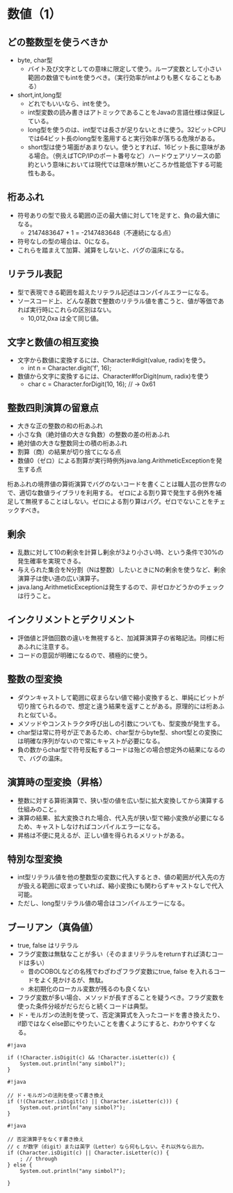# 数値（1）

## どの整数型を使うべきか

* byte, char型
    * バイト及び文字としての意味に限定して使う。ループ変数として小さい範囲の数値でもintを使うべき。（実行効率がintよりも悪くなることもある）
* short,int,long型
    * どれでもいいなら、intを使う。
    * int型変数の読み書きはアトミックであることをJavaの言語仕様は保証している。
    * long型を使うのは、int型では長さが足りないときに使う。32ビットCPUでは64ビット長のlong型を濫用すると実行効率が落ちる危険がある。
    * short型は使う場面があまりない。使うとすれば、16ビット長に意味がある場合。（例えばTCP/IPのポート番号など）ハードウェアリソースの節約という意味においては現代では意味が無いどころか性能低下する可能性もある。

## 桁あふれ

* 符号ありの型で扱える範囲の正の最大値に対して1を足すと、負の最大値になる。
    * 2147483647 + 1 = -2147483648（不連続になる点）
* 符号なしの型の場合は、0になる。
* これらを踏まえて加算、減算をしないと、バグの温床になる。

## リテラル表記

* 型で表現できる範囲を超えたリテラル記述はコンパイルエラーになる。
* ソースコード上、どんな基数で整数のリテラル値を書こうと、値が等価であれば実行時にこれらの区別はない。
    * 10,012,0xa は全て同じ値。

## 文字と数値の相互変換

* 文字から数値に変換するには、Character#digit(value, radix)を使う。
    * int n = Character.digit('f', 16);
* 数値から文字に変換するには、Character#forDigit(num, radix)を使う
    * char c = Character.forDigit(10, 16); // -> 0x61

## 整数四則演算の留意点

* 大きな正の整数の和の桁あふれ
* 小さな負（絶対値の大きな負数）の整数の差の桁あふれ
* 絶対値の大きな整数同士の積の桁あふれ
* 割算（商）の結果が切り捨てになる点
* 数値0（ゼロ）による割算が実行時例外java.lang.ArithmeticExceptionを発生する点

桁あふれの境界値の算術演算でバグのないコードを書くことは職人芸の世界なので、適切な数値ライブラリを利用する。
ゼロによる割り算で発生する例外を補足して無視することはしない。ゼロによる割り算はバグ。ゼロでないことをチェックすべき。

## 剰余

* 乱数に対して10の剰余を計算し剰余が3より小さい時、という条件で30%の発生確率を実現できる。
* 与えられた集合をN分割（Nは整数）したいときにNの剰余を使うなど、剰余演算子は使い道の広い演算子。
* java.lang.ArithmeticExceptionは発生するので、非ゼロかどうかのチェックは行うこと。

## インクリメントとデクリメント

* 評価値と評価回数の違いを無視すると、加減算演算子の省略記法。同様に桁あふれに注意する。
* コードの意図が明確になるので、積極的に使う。

## 整数の型変換

* ダウンキャストして範囲に収まらない値で縮小変換すると、単純にビットが切り捨てられるので、想定と違う結果を返すことがある。原理的には桁あふれと似ている。
* メソッドやコンストラクタ呼び出しの引数についても、型変換が発生する。
* char型は常に符号が正であるため、char型からbyte型、short型との変換には明確な序列がないので常にキャストが必要になる。
* 負の数からchar型で符号反転するコードは殆どの場合想定外の結果になるので、バグの温床。

## 演算時の型変換（昇格）

* 整数に対する算術演算で、狭い型の値を広い型に拡大変換してから演算する仕組みのこと。
* 演算の結果、拡大変換された場合、代入先が狭い型で縮小変換が必要になるため、キャストしなければコンパイルエラーになる。
* 昇格は不便に見えるが、正しい値を得られるメリットがある。

## 特別な型変換

* int型リテラル値を他の整数型の変数に代入するとき、値の範囲が代入先の方が扱える範囲に収まっていれば、縮小変換にも関わらずキャストなしで代入可能。
* ただし、long型リテラル値の場合はコンパイルエラーになる。

## ブーリアン（真偽値）

* true, false はリテラル
* フラグ変数は無駄なことが多い（そのままリテラルをreturnすれば済むコードは多い）
    * 昔のCOBOLなどの名残でわざわざフラグ変数にtrue, false を入れるコードをよく見かけるが、無駄。
    * 未初期化のローカル変数が残るのも良くない
* フラグ変数が多い場合、メソッドが長すぎることを疑うべき。フラグ変数を使った条件分岐がだらだらと続くコードは典型。
* ド・モルガンの法則を使って、否定演算式を入ったコードを書き換えたり、if節ではなくelse節にやりたいことを書くようにすると、わかりやすくなる。

```
#!java

if (!Character.isDigit(c) && !Character.isLetter(c)) {
    System.out.println("any simbol?");
}
```

```
#!java

// ド・モルガンの法則を使って書き換え
if (!(Character.isDigit(c) || Character.isLetter(c))) {
    System.out.println("any simbol?");
}
```

```
#!java

// 否定演算子をなくす書き換え
// c が数字（digit）または英字（Letter）なら何もしない。それ以外なら出力。
if (Character.isDigit(c) || Character.isLetter(c)) {
    ; // through
} else {
    System.out.println("any simbol?");

}
```
